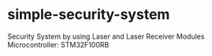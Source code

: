 # simple-security-system
Security System by using Laser and Laser Receiver Modules  
Microcontroller: STM32F100RB
